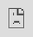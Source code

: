 ```yaml
---
# the default layout is 'page'
icon: fas fa-radio
order: 4
---
```

<iframe
    src="https://app.tpstreams.com/embed/gbdks5/8HFGh2ZP9mZ/?access_token=f2363b3c-c264-4a68-a1a6-95d29fa1eb34"
    style="border:0;max-width:100%;position:absolute;top:0;left:0;height:100%;width:100%;"
    allow="accelerometer; autoplay; clipboard-write; encrypted-media; gyroscope picture-in-picture"
    allowfullscreen=""
    frameborder="0">
</iframe>

#### Enjoythe stream!
You must push play to start listening, auto play is disabled. There will eventually be a live chat room here below the video. Live chat below is only monitored when station is live.
